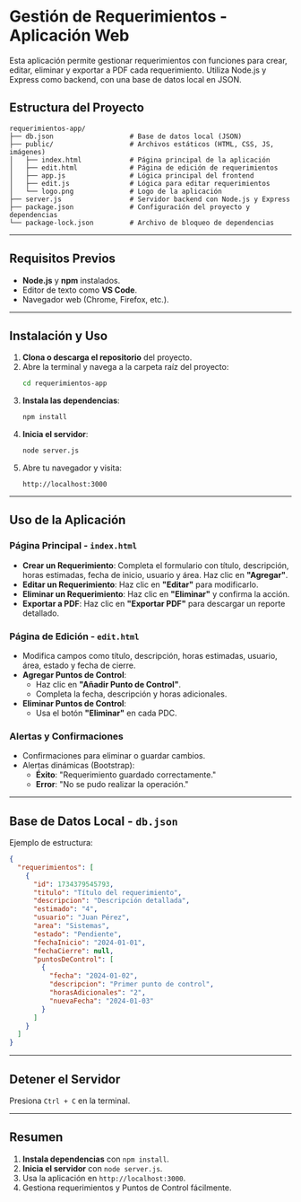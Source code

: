 
# Gestión de Requerimientos - Aplicación Web

Esta aplicación permite gestionar requerimientos con funciones para crear, editar, eliminar y exportar a PDF cada requerimiento. Utiliza Node.js y Express como backend, con una base de datos local en JSON.

## **Estructura del Proyecto**
```
requerimientos-app/
├── db.json                   # Base de datos local (JSON)
├── public/                   # Archivos estáticos (HTML, CSS, JS, imágenes)
│   ├── index.html            # Página principal de la aplicación
│   ├── edit.html             # Página de edición de requerimientos
│   ├── app.js                # Lógica principal del frontend
│   ├── edit.js               # Lógica para editar requerimientos
│   └── logo.png              # Logo de la aplicación
├── server.js                 # Servidor backend con Node.js y Express
├── package.json              # Configuración del proyecto y dependencias
└── package-lock.json         # Archivo de bloqueo de dependencias
```

---

## **Requisitos Previos**
- **Node.js** y **npm** instalados.
- Editor de texto como **VS Code**.
- Navegador web (Chrome, Firefox, etc.).

---

## **Instalación y Uso**
1. **Clona o descarga el repositorio** del proyecto.
2. Abre la terminal y navega a la carpeta raíz del proyecto:
   ```bash
   cd requerimientos-app
   ```
3. **Instala las dependencias**:
   ```bash
   npm install
   ```
4. **Inicia el servidor**:
   ```bash
   node server.js
   ```
5. Abre tu navegador y visita:
   ```
   http://localhost:3000
   ```

---

## **Uso de la Aplicación**

### **Página Principal - `index.html`**
- **Crear un Requerimiento**:
  Completa el formulario con título, descripción, horas estimadas, fecha de inicio, usuario y área. Haz clic en **"Agregar"**.
- **Editar un Requerimiento**:
  Haz clic en **"Editar"** para modificarlo.
- **Eliminar un Requerimiento**:
  Haz clic en **"Eliminar"** y confirma la acción.
- **Exportar a PDF**:
  Haz clic en **"Exportar PDF"** para descargar un reporte detallado.

### **Página de Edición - `edit.html`**
- Modifica campos como título, descripción, horas estimadas, usuario, área, estado y fecha de cierre.
- **Agregar Puntos de Control**:
  - Haz clic en **"Añadir Punto de Control"**.
  - Completa la fecha, descripción y horas adicionales.
- **Eliminar Puntos de Control**:
  - Usa el botón **"Eliminar"** en cada PDC.

### **Alertas y Confirmaciones**
- Confirmaciones para eliminar o guardar cambios.
- Alertas dinámicas (Bootstrap):
  - **Éxito**: "Requerimiento guardado correctamente."
  - **Error**: "No se pudo realizar la operación."

---

## **Base de Datos Local - `db.json`**
Ejemplo de estructura:
```json
{
  "requerimientos": [
    {
      "id": 1734379545793,
      "titulo": "Título del requerimiento",
      "descripcion": "Descripción detallada",
      "estimado": "4",
      "usuario": "Juan Pérez",
      "area": "Sistemas",
      "estado": "Pendiente",
      "fechaInicio": "2024-01-01",
      "fechaCierre": null,
      "puntosDeControl": [
        {
          "fecha": "2024-01-02",
          "descripcion": "Primer punto de control",
          "horasAdicionales": "2",
          "nuevaFecha": "2024-01-03"
        }
      ]
    }
  ]
}
```

---

## **Detener el Servidor**
Presiona `Ctrl + C` en la terminal.

---

## **Resumen**
1. **Instala dependencias** con `npm install`.
2. **Inicia el servidor** con `node server.js`.
3. Usa la aplicación en `http://localhost:3000`.
4. Gestiona requerimientos y Puntos de Control fácilmente.
